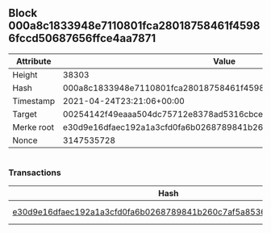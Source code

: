 ## Block 000a8c1833948e7110801fca28018758461f45986fccd50687656ffce4aa7871

Attribute | Value
--- | ---
Height | 38303
Hash | 000a8c1833948e7110801fca28018758461f45986fccd50687656ffce4aa7871
Timestamp | 2021-04-24T23:21:06+00:00
Target | 00254142f49eaaa504dc75712e8378ad5316cbcead634704b3734b6271167cc4
Merke root | e30d9e16dfaec192a1a3cfd0fa6b0268789841b260c7af5a85367e41c781c0fb
Nonce | 3147535728

```

```

### Transactions

Hash | Amount
--- | ---
[e30d9e16dfaec192a1a3cfd0fa6b0268789841b260c7af5a85367e41c781c0fb](e30d9e16dfaec192a1a3cfd0fa6b0268789841b260c7af5a85367e41c781c0fb.md) | 10.00000000 SKEPTI 
